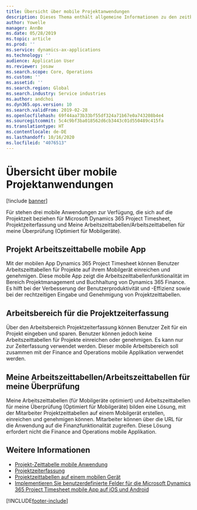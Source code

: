 ```yaml
---
title: Übersicht über mobile Projektanwendungen
description: Dieses Thema enthält allgemeine Informationen zu den zeitbezogenen Projektanwendungen für Microsoft Dynamics 365 Project Timesheet, Projektzeiterfassung und Meine Arbeitszeittabellen/Arbeitszeittabellen, die auf einem mobilen Gerät verfügbar sind.
author: Yowelle
manager: AnnBe
ms.date: 05/28/2019
ms.topic: article
ms.prod: ''
ms.service: dynamics-ax-applications
ms.technology: ''
audience: Application User
ms.reviewer: josaw
ms.search.scope: Core, Operations
ms.custom: ''
ms.assetid: ''
ms.search.region: Global
ms.search.industry: Service industries
ms.author: andchoi
ms.dyn365.ops.version: 10
ms.search.validFrom: 2019-02-28
ms.openlocfilehash: 69f44aa73b33bf55df324a71b67e0a743208b4e4
ms.sourcegitcommit: 5c4c9bf3ba018562d6cb3443c01d550489c415fa
ms.translationtype: HT
ms.contentlocale: de-DE
ms.lasthandoff: 10/16/2020
ms.locfileid: "4076513"
---
```

# <a name="project-mobile-applications-overview"></a>Übersicht über mobile Projektanwendungen

[!include [banner](../includes/banner.md)]

Für stehen drei mobile Anwendungen zur Verfügung, die sich auf die Projektzeit beziehen für Microsoft Dynamics 365 Project Timesheet, Projektzeiterfassung und Meine Arbeitszeittabellen/Arbeitszeittabellen für meine Überprüfung (Optimiert für Mobilgeräte).

## <a name="project-timesheet-mobile-app"></a>Projekt Arbeitszeittabelle mobile App

Mit der mobilen App Dynamics 365 Project Timesheet können Benutzer Arbeitszeittabellen für Projekte auf ihrem Mobilgerät einreichen und genehmigen. Diese mobile App zeigt die Arbeitszeittabellenfunktionalität im Bereich Projektmanagement und Buchhaltung von Dynamics 365 Finance. Es hilft bei der Verbesserung der Benutzerproduktivität und -Effizienz sowie bei der rechtzeitigen Eingabe und Genehmigung von Projektzeittabellen.

## <a name="project-time-entry-workspace"></a>Arbeitsbereich für die Projektzeiterfassung

Über den Arbeitsbereich Projektzeiterfassung können Benutzer Zeit für ein Projekt eingeben und sparen. Benutzer können jedoch keine Arbeitszeittabellen für Projekte einreichen oder genehmigen. Es kann nur zur Zeiterfassung verwendet werden. Dieser mobile Arbeitsbereich soll zusammen mit der Finance and Operations mobile Applikation verwendet werden.

## <a name="my-timesheetstimesheets-for-my-review"></a>Meine Arbeitszeittabellen/Arbeitszeittabellen für meine Überprüfung

Meine Arbeitszeittabellen (für Mobilgeräte optimiert) und Arbeitszeittabellen für meine Überprüfung (Optimiert für Mobilgeräte) bilden eine Lösung, mit der Mitarbeiter Projektzeittabellen auf einem Mobilgerät erstellen, einreichen und genehmigen können. Mitarbeiter können über die URL für die Anwendung auf die Finanzfunktionalität zugreifen. Diese Lösung erfordert nicht die Finance and Operations mobile Applikation.

## <a name="for-more-information"></a>Weitere Informationen

- [Projekt-Zeittabelle mobile Anwendung](project-timesheet.md)
- [Projektzeiterfassung]( project-time-entry-mobile-workspace.md)
- [Projektzeittabellen auf einem mobilen Gerät](Mobile-timesheets.md)
- [Implementieren Sie benutzerdefinierte Felder für die Microsoft Dynamics 365 Project Timesheet mobile App auf iOS und Android](custom-fields-mobile.md)


[!INCLUDE[footer-include](../includes/footer-banner.md)]